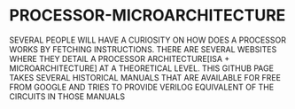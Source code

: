 # PROCESSOR-MICROARCHITECTURE
SEVERAL PEOPLE WILL HAVE A CURIOSITY ON HOW DOES A PROCESSOR WORKS BY FETCHING INSTRUCTIONS. THERE ARE SEVERAL WEBSITES WHERE THEY DETAIL A PROCESSOR ARCHITECTURE[ISA + MICROARCHITECTURE]
AT A THEORETICAL LEVEL. THIS GITHUB PAGE TAKES SEVERAL HISTORICAL MANUALS THAT ARE AVAILABLE FOR FREE FROM GOOGLE AND TRIES TO PROVIDE VERILOG EQUIVALENT OF THE CIRCUITS IN THOSE MANUALS

